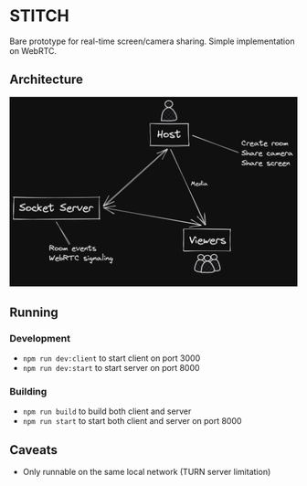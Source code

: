 # STITCH

Bare prototype for real-time screen/camera sharing.
Simple implementation on WebRTC.

## Architecture

![Architecture](assets/stitch_system.png)

## Running

### Development
- `npm run dev:client` to start client on port 3000
- `npm run dev:start` to start server on port 8000

### Building
- `npm run build` to build both client and server
- `npm run start` to start both client and server on port 8000

## Caveats

- Only runnable on the same local network (TURN server limitation)